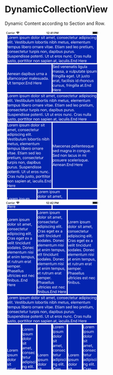 # DynamicCollectionView

Dynamic Content according to Section and Row.

<img src="https://github.com/Nilomi/DynamicCollectionView/blob/master/Simulator%20Screen%20Shot%20-%201.png" height="533" width="300"/>

<img src="https://github.com/Nilomi/DynamicCollectionView/blob/master/Simulator%20Screen%20Shot%20-%20iPhone%208%20Plus%20-%202018-05-25%20at%2012.42.08.png" height="533" width="300"/>
